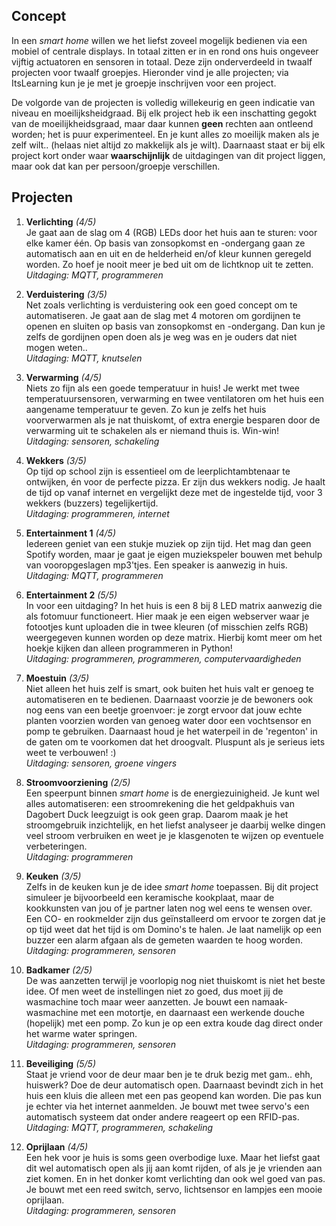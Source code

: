 ## Concept
In een *smart home* willen we het liefst zoveel mogelijk bedienen 
via een mobiel of centrale displays. In totaal zitten er in en rond 
ons huis ongeveer vijftig actuatoren en sensoren in totaal. Deze zijn
onderverdeeld in twaalf projecten voor twaalf groepjes. Hieronder
vind je alle projecten; via ItsLearning kun je je met je groepje
inschrijven voor een project.

De volgorde van de projecten is volledig willekeurig en geen indicatie
van niveau en moeilijksheidgraad. Bij elk project heb ik een inschatting
gegokt van de moeilijkheidsgraad, maar daar kunnen **geen** rechten aan
ontleend worden; het is puur experimenteel. En je kunt alles zo moeilijk
maken als je zelf wilt.. (helaas niet altijd zo makkelijk als je wilt). 
Daarnaast staat er bij elk project kort onder waar **waarschijnlijk** de
uitdagingen van dit project liggen, maar ook dat kan per persoon/groepje
verschillen.

## Projecten
1. **Verlichting** *(4/5)*  
  Je gaat aan de slag om 4 (RGB) LEDs door het huis aan te sturen: voor
  elke kamer één. Op basis van zonsopkomst en -ondergang gaan ze
  automatisch aan en uit en de helderheid en/of kleur kunnen geregeld
  worden. Zo hoef je nooit meer je bed uit om de lichtknop uit te zetten.  
  *Uitdaging: MQTT, programmeren*
2. **Verduistering** *(3/5)*  
  Net zoals verlichting is verduistering ook een goed concept om te
  automatiseren. Je gaat aan de slag met 4 motoren om gordijnen
  te openen en sluiten op basis van zonsopkomst en -ondergang.
  Dan kun je zelfs de gordijnen open doen als je weg was en je ouders
  dat niet mogen weten..  
  *Uitdaging: MQTT, knutselen*
3. **Verwarming** *(4/5)*  
  Niets zo fijn als een goede temperatuur in huis! Je werkt met twee
  temperatuursensoren, verwarming en twee ventilatoren om het huis
  een aangename temperatuur te geven. Zo kun je zelfs het huis
  voorverwarmen als je nat thuiskomt, of extra energie besparen door
  de verwarming uit te schakelen als er niemand thuis is. Win-win!  
  *Uitdaging: sensoren, schakeling*
4. **Wekkers** *(3/5)*  
  Op tijd op school zijn is essentieel om de leerplichtambtenaar
  te ontwijken, én voor de perfecte pizza. Er zijn dus wekkers nodig.
  Je haalt de tijd op vanaf internet en vergelijkt deze met de 
  ingestelde tijd, voor 3 wekkers (buzzers) tegelijkertijd.  
  *Uitdaging: programmeren, internet*
5. **Entertainment 1** *(4/5)*  
  Iedereen geniet van een stukje muziek op zijn tijd. Het mag dan
  geen Spotify worden, maar je gaat je eigen muziekspeler bouwen
  met behulp van vooropgeslagen mp3'tjes. Een speaker is aanwezig
  in huis.  
  *Uitdaging: MQTT, programmeren*
6. **Entertainment 2** *(5/5)*  
  In voor een uitdaging? In het huis is een 8 bij 8 LED matrix
  aanwezig die als fotomuur functioneert. Hier maak je een
  eigen webserver waar je fotootjes kunt uploaden die in twee
  kleuren (of misschien zelfs RGB) weergegeven kunnen worden op
  deze matrix. Hierbij komt meer om het hoekje kijken dan alleen
  programmeren in Python!  
  *Uitdaging: programmeren, programmeren, computervaardigheden*
7. **Moestuin** *(3/5)*  
  Niet alleen het huis zelf is smart, ook buiten het huis valt
  er genoeg te automatiseren en te bedienen. Daarnaast voorzie
  je de bewoners ook nog eens van een beetje groenvoer: je
  zorgt ervoor dat jouw echte planten voorzien worden van genoeg
  water door een vochtsensor en pomp te gebruiken. Daarnaast houd
  je het waterpeil in de 'regenton' in de gaten om te voorkomen
  dat het droogvalt. Pluspunt als je serieus iets weet te verbouwen! :)  
  *Uitdaging: sensoren, groene vingers*
8. **Stroomvoorziening** *(2/5)*  
  Een speerpunt binnen *smart home* is de energiezuinigheid.
  Je kunt wel alles automatiseren: een stroomrekening die het
  geldpakhuis van Dagobert Duck leegzuigt is ook geen grap. Daarom
  maak je het stroomgebruik inzichtelijk, en het liefst analyseer
  je daarbij welke dingen veel stroom verbruiken en weet je je
  klasgenoten te wijzen op eventuele verbeteringen.  
  *Uitdaging: programmeren*
9. **Keuken** *(3/5)*  
  Zelfs in de keuken kun je de idee *smart home* toepassen. Bij
  dit project simuleer je bijvoorbeeld een keramische kookplaat, maar
  de kookkunsten van jou of je partner laten nog wel eens te wensen
  over. Een CO- en rookmelder zijn dus geïnstalleerd om ervoor
  te zorgen dat je op tijd weet dat het tijd is om Domino's te halen.
  Je laat namelijk op een buzzer een alarm afgaan als de gemeten 
  waarden te hoog worden.  
  *Uitdaging: programmeren, sensoren*
10. **Badkamer** *(2/5)*  
  De was aanzetten terwijl je voorlopig nog niet thuiskomt is niet
  het beste idee. Of men weet de instellingen niet zo goed, dus
  moet jij de wasmachine toch maar weer aanzetten. Je bouwt een
  namaak-wasmachine met een motortje, en daarnaast een werkende 
  douche (hopelijk) met een pomp. Zo kun je op een extra koude dag 
  direct onder het warme water springen.  
  *Uitdaging: programmeren, sensoren*
11. **Beveiliging** *(5/5)*  
  Staat je vriend voor de deur maar ben je te druk bezig met
  gam.. ehh, huiswerk? Doe de deur automatisch open. Daarnaast
  bevindt zich in het huis een kluis die alleen met een pas
  geopend kan worden. Die pas kun je echter via het internet
  aanmelden. Je bouwt met twee servo's een automatisch systeem
  dat onder andere reageert op een RFID-pas.  
  *Uitdaging: MQTT, programmeren, schakeling*


12. **Oprijlaan** *(4/5)*  
  Een hek voor je huis is soms geen overbodige luxe. Maar
  het liefst gaat dit wel automatisch open als jij aan komt
  rijden, of als je je vrienden aan ziet komen. En in het donker
  komt verlichting dan ook wel goed van pas. Je bouwt met een
  reed switch, servo, lichtsensor en lampjes een mooie oprijlaan.  
  *Uitdaging: programmeren, sensoren*
